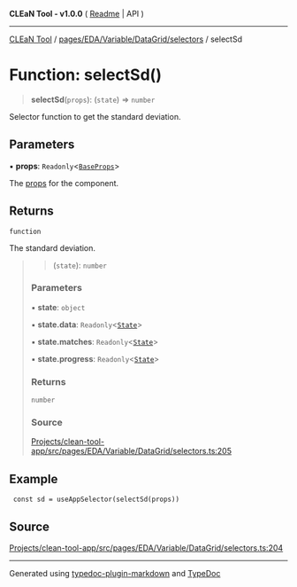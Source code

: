 **CLEaN Tool - v1.0.0** ( [Readme](../../../../../../README.md) \| API )

***

[CLEaN Tool](../../../../../../modules.md) / [pages/EDA/Variable/DataGrid/selectors](../README.md) / selectSd

# Function: selectSd()

> **selectSd**(`props`): (`state`) => `number`

Selector function to get the standard deviation.

## Parameters

▪ **props**: `Readonly`\<[`BaseProps`](../interfaces/BaseProps.md)\>

The [props](../interfaces/BaseProps.md) for the component.

## Returns

`function`

The standard deviation.

> > (`state`): `number`
>
> ### Parameters
>
> ▪ **state**: `object`
>
> ▪ **state.data**: `Readonly`\<[`State`](../../../../../../reducers/data/interfaces/State.md)\>
>
> ▪ **state.matches**: `Readonly`\<[`State`](../../../../../../selectors/progress/private/interfaces/State.md)\>
>
> ▪ **state.progress**: `Readonly`\<[`State`](../../../../../../selectors/progress/private/interfaces/State.md)\>
>
> ### Returns
>
> `number`
>
> ### Source
>
> [Projects/clean-tool-app/src/pages/EDA/Variable/DataGrid/selectors.ts:205](https://github.com/yuckyh/clean-tool-app/)
>

## Example

```tsx
 const sd = useAppSelector(selectSd(props))
```

## Source

[Projects/clean-tool-app/src/pages/EDA/Variable/DataGrid/selectors.ts:204](https://github.com/yuckyh/clean-tool-app/)

***

Generated using [typedoc-plugin-markdown](https://www.npmjs.com/package/typedoc-plugin-markdown) and [TypeDoc](https://typedoc.org/)
